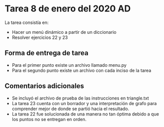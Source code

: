 # Tarea 8 de enero del 2020 AD
La tarea consistía en:
* Hacer un menú dinámico a partir de un diccionario
* Resolver ejercicios 22 y 23

## Forma de entrega de tarea
* Para el primer punto existe un archivo llamado menu.py
* Para el segundo punto existe un archivo con cada inciso de la tarea

## Comentarios adicionales
* Se incluyó el archivo de prueba de las instrucciones en triangle.txt
* La tarea 23 cuenta con un borrador y una interpretación de grafo para comprender mejor de donde se partió hacia el resultado.
* La tarea 22 fue solucionada de una manera no tan óptima debido a que los puntos no se entregan en orden.
